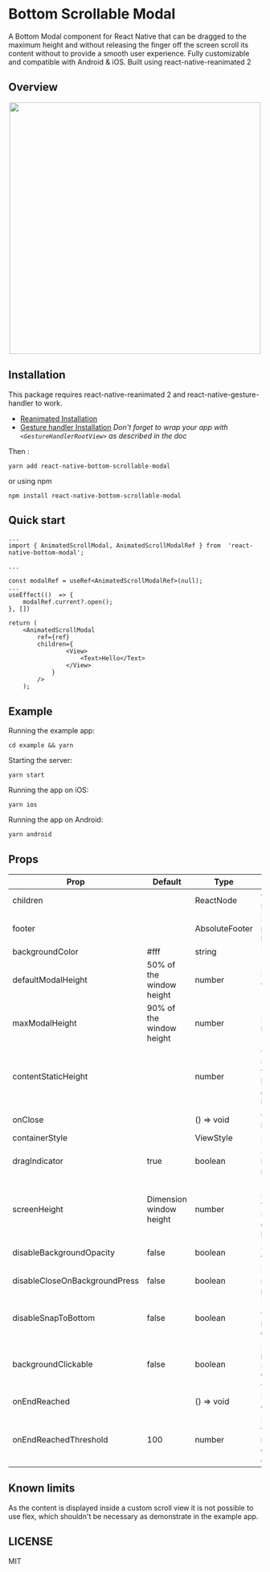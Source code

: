 # Bottom Scrollable Modal

A Bottom Modal component for React Native that can be dragged to the maximum height and without releasing the finger off the screen scroll its content without to provide a smooth user experience. Fully customizable and compatible with Android & iOS. Built using react-native-reanimated 2

## Overview

<p align="center">
<img src="https://imgur.com/K6o4qIH" height="500" />
</p>

## Installation

This package requires react-native-reanimated 2 and react-native-gesture-handler to work.

- [Reanimated Installation](https://docs.swmansion.com/react-native-reanimated/docs/fundamentals/installation)
- [Gesture handler Installation](https://docs.swmansion.com/react-native-gesture-handler/docs/installation)
  <em>Don't forget to wrap your app with `<GestureHandlerRootView>` as described in the doc</em>

Then :

```
yarn add react-native-bottom-scrollable-modal
```

or using npm

```
npm install react-native-bottom-scrollable-modal
```

## Quick start

```
...
import { AnimatedScrollModal, AnimatedScrollModalRef } from  'react-native-bottom-modal';

...

const modalRef = useRef<AnimatedScrollModalRef>(null);
...
useEffect(()  => {
	modalRef.current?.open();
}, [])

return (
	<AnimatedScrollModal
		ref={ref}
		children={
				<View>
					<Text>Hello</Text>
				</View>
			}
		/>
	);
```

## Example

Running the example app:

```
cd example && yarn
```

Starting the server:

```
yarn start
```

Running the app on iOS:

```
yarn ios
```

Running the app on Android:

```
yarn android
```

## Props

| Prop                          | Default                  | Type           | Description                                                                                                                                                          |
| ----------------------------- | ------------------------ | -------------- | -------------------------------------------------------------------------------------------------------------------------------------------------------------------- |
| children                      |                          | ReactNode      | Content to render inside the modal                                                                                                                                   |
| footer                        |                          | AbsoluteFooter | Element to render in absolute position over the modal at the bottom of the screen                                                                                    |
| backgroundColor               | #fff                     | string         | Background color of the modal                                                                                                                                        |
| defaultModalHeight            | 50% of the window height | number         | Default height of the modal when opened                                                                                                                              |
| maxModalHeight                | 90% of the window height | number         | Maximum height the modal can reach                                                                                                                                   |
| contentStaticHeight           |                          | number         | Only use this prop to set a static height for the content of the modal, if not provided the height will be calculated according to the children height (dynamically) |
| onClose                       |                          | () => void     | Callback called when the modal has been closed                                                                                                                       |
| containerStyle                |                          | ViewStyle      | Style of the container                                                                                                                                               |
| dragIndicator                 | true                     | boolean        | Show or not the dragging indicator at the top of the modal content                                                                                                   |
| screenHeight                  | Dimension window height  | number         | Use this props to overide the size in which the modal should work, useful if the modal should start after some elements which are at the bottom of the screen        |
| disableBackgroundOpacity      | false                    | boolean        | Disable the opacity applied on the background                                                                                                                        |
| disableCloseOnBackgroundPress | false                    | boolean        | If true then it will not close the modal when background is pressed                                                                                                  |
| disableSnapToBottom           | false                    | boolean        | If true the modal will not close when the user drag it down, instead it will snap to the `defaultModalHeight`                                                        |
| backgroundClickable           | false                    | boolean        | If true the background will be pressable, usually this prop should be used with `disableCloseOnBackgroundPress` & `disableBackgroundOpacity`                         |
| onEndReached                  |                          | () => void     | Function called when the end of the content is reached                                                                                                               |
| onEndReachedThreshold         | 100                      | number         | How far from the end in pixel the bottom edge of the content must be from the end of the content to trigger the `onEndReached` callback.                             |

## Known limits

As the content is displayed inside a custom scroll view it is not possible to use flex, which shouldn't be necessary as demonstrate in the example app.

## LICENSE

MIT
